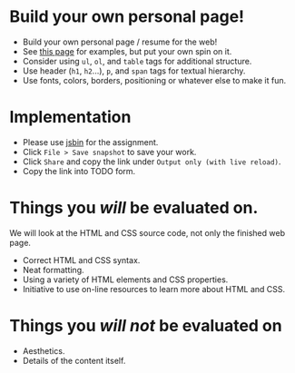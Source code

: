 Build your own personal page!
=
- Build your own personal page / resume for the web!
- See [this page](http://cs.nyu.edu/web/People/phdstudents.html) for examples, but put your own spin on it.
- Consider using `ul`, `ol`, and `table` tags for additional structure.
- Use header (`h1`, `h2`...), `p`, and `span` tags for textual hierarchy.
- Use fonts, colors, borders, positioning or whatever else to make it fun.

Implementation
=
- Please use [jsbin](http://jsbin.com) for the assignment.
- Click `File > Save snapshot` to save your work.
- Click `Share` and copy the link under `Output only (with live reload)`.
- Copy the link into TODO form.

Things you *will* be evaluated on.
=
We will look at the HTML and CSS source code, not only the finished web page.
- Correct HTML and CSS syntax.
- Neat formatting.
- Using a variety of HTML elements and CSS properties.
- Initiative to use on-line resources to learn more about HTML and CSS.

Things you *will not* be evaluated on
=
- Aesthetics.
- Details of the content itself.
